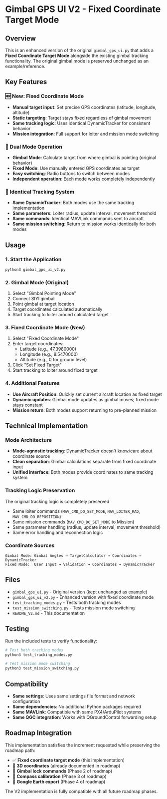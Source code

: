 # Gimbal GPS UI V2 - Fixed Coordinate Target Mode

## Overview

This is an enhanced version of the original `gimbal_gps_ui.py` that adds a **Fixed Coordinate Target Mode** alongside the existing gimbal tracking functionality. The original gimbal mode is preserved unchanged as an example/reference.

## Key Features

### 🆕 New: Fixed Coordinate Mode
- **Manual target input**: Set precise GPS coordinates (latitude, longitude, altitude)
- **Static targeting**: Target stays fixed regardless of gimbal movement  
- **Same tracking logic**: Uses identical DynamicTracker for consistent behavior
- **Mission integration**: Full support for loiter and mission mode switching

### 🔄 Dual Mode Operation
- **Gimbal Mode**: Calculate target from where gimbal is pointing (original behavior)
- **Fixed Mode**: Use manually entered GPS coordinates as target
- **Easy switching**: Radio buttons to switch between modes
- **Independent operation**: Each mode works completely independently

### 🎯 Identical Tracking System
- **Same DynamicTracker**: Both modes use the same tracking implementation
- **Same parameters**: Loiter radius, update interval, movement threshold
- **Same commands**: Identical MAVLink commands sent to aircraft
- **Same mission switching**: Return to mission works identically for both modes

## Usage

### 1. Start the Application
```bash
python3 gimbal_gps_ui_v2.py
```

### 2. Gimbal Mode (Original)
1. Select "Gimbal Pointing Mode" 
2. Connect SIYI gimbal
3. Point gimbal at target location
4. Target coordinates calculated automatically
5. Start tracking to loiter around calculated target

### 3. Fixed Coordinate Mode (New)
1. Select "Fixed Coordinate Mode"
2. Enter target coordinates:
   - Latitude (e.g., 47.3980000)
   - Longitude (e.g., 8.5470000) 
   - Altitude (e.g., 0 for ground level)
3. Click "Set Fixed Target"
4. Start tracking to loiter around fixed target

### 4. Additional Features
- **Use Aircraft Position**: Quickly set current aircraft location as fixed target
- **Dynamic updates**: Gimbal mode updates as gimbal moves; fixed mode stays constant
- **Mission return**: Both modes support returning to pre-planned mission

## Technical Implementation

### Mode Architecture
- **Mode-agnostic tracking**: DynamicTracker doesn't know/care about coordinate source
- **Clean separation**: Gimbal calculations separate from fixed coordinate input
- **Unified interface**: Both modes provide coordinates to same tracking system

### Tracking Logic Preservation
The original tracking logic is completely preserved:
- Same loiter commands (`MAV_CMD_DO_SET_MODE`, `NAV_LOITER_RAD`, `MAV_CMD_DO_REPOSITION`)
- Same mission commands (`MAV_CMD_DO_SET_MODE` to Mission)
- Same parameter handling (radius, update interval, movement threshold)
- Same error handling and reconnection logic

### Coordinate Sources
```
Gimbal Mode: Gimbal Angles → TargetCalculator → Coordinates → DynamicTracker
Fixed Mode:  User Input → Validation → Coordinates → DynamicTracker
```

## Files

- `gimbal_gps_ui.py` - Original version (kept unchanged as example)
- `gimbal_gps_ui_v2.py` - Enhanced version with fixed coordinate mode
- `test_tracking_modes.py` - Tests both tracking modes
- `test_mission_switching.py` - Tests mission mode switching
- `README_V2.md` - This documentation

## Testing

Run the included tests to verify functionality:

```bash
# Test both tracking modes
python3 test_tracking_modes.py

# Test mission mode switching  
python3 test_mission_switching.py
```

## Compatibility

- **Same settings**: Uses same settings file format and network configuration
- **Same dependencies**: No additional Python packages required
- **Same MAVLink**: Compatible with same PX4/ArduPilot systems
- **Same QGC integration**: Works with QGroundControl forwarding setup

## Roadmap Integration

This implementation satisfies the increment requested while preserving the roadmap path:
- ✅ **Fixed coordinate target mode** (this implementation)
- 🔄 **3D coordinates** (already documented in roadmap)
- 🔄 **Gimbal lock commands** (Phase 2 of roadmap)
- 🔄 **Compass calibration** (Phase 3 of roadmap)
- 🔄 **Google Earth export** (Phase 4 of roadmap)

The V2 implementation is fully compatible with all future roadmap phases.